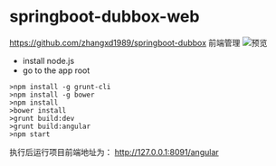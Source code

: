 # springboot-dubbox-web

https://github.com/zhangxd1989/springboot-dubbox 前端管理
![预览](https://github.com/zhangxd1989/springboot-dubbox-web/blob/master/image.jpg)

- install node.js
- go to the app root

```
>npm install -g grunt-cli
>npm install -g bower
>npm install
>bower install
>grunt build:dev
>grunt build:angular
>npm start
```

执行后运行项目前端地址为：
http://127.0.0.1:8091/angular
